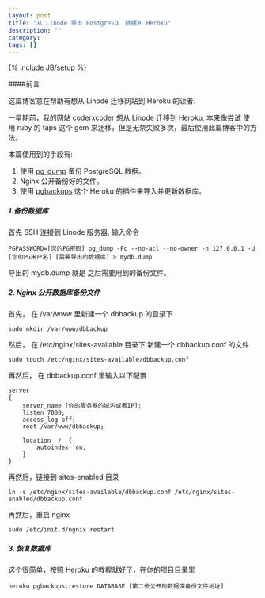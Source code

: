 ```yaml
---
layout: post
title: "从 Linode 导出 PostgreSQL 数据到 Heroku"
description: ""
category: 
tags: []
---
```

{% include JB/setup %}

####前言

这篇博客意在帮助有想从 Linode 迁移网站到 Heroku 的读者.

一星期前，我的网站 [coderxcoder](http://coderxcoder.com) 想从 Linode 迁移到 Heroku, 本来像尝试 使
用 ruby 的 taps 这个 gem 来迁移，但是无奈失败多次，最后使用此篇博客中的方法。

本篇使用到的手段有:

1. 使用 [pg_dump](http://www.postgresql.org/docs/7.3/static/app-pgdump.html) 备份 PostgreSQL 数据。
2. Nginx 公开备份好的文件。
3. 使用 [pgbackups](https://devcenter.heroku.com/articles/pgbackups) 这个 Heroku 的插件来导入并更新数据库。


##### 1.备份数据库

首先 SSH 连接到 Linode 服务器, 输入命令 

	PGPASSWORD=[您的PG密码] pg_dump -Fc --no-acl --no-owner -h 127.0.0.1 -U [您的PG用户名] [需要导出的数据库] > mydb.dump

导出的 mydb.dump 就是	之后需要用到的备份文件。

##### 2. Nginx 公开数据库备份文件

首先， 在 /var/www 里新建一个 dbbackup 的目录下

	sudo mkdir /var/www/dbbackup

然后， 在 /etc/nginx/sites-available 目录下 新建一个 dbbackup.conf 的文件

	sudo touch /etc/nginx/sites-available/dbbackup.conf
	
再然后， 在 dbbackup.conf 里输入以下配置

	server
	{
    	server_name [你的服务器的域名或者IP];
    	listen 7000;
    	access_log off;
    	root /var/www/dbbackup;

    	location  /  {
        	autoindex  on;
    	}
	}
	
再然后，链接到 sites-enabled 目录

	ln -s /etc/nginx/sites-available/dbbackup.conf /etc/nginx/sites-enabled/dbbackup.conf
	
再然后，重启 nginx 

	sudo /etc/init.d/ngnix restart
	
	
##### 3. 恢复数据库

 这个很简单，按照 Heroku 的教程就好了，在你的项目目录里
 
  	heroku pgbackups:restore DATABASE [第二步公开的数据库备份文件地址]


	




	





